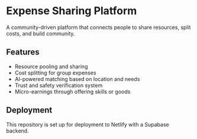 # Expense Sharing Platform

A community-driven platform that connects people to share resources, split costs, and build community.

## Features
- Resource pooling and sharing
- Cost splitting for group expenses
- AI-powered matching based on location and needs
- Trust and safety verification system
- Micro-earnings through offering skills or goods

## Deployment
This repository is set up for deployment to Netlify with a Supabase backend.

